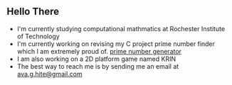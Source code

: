 ## Hello There

- I'm currently studying computational mathmatics at Rochester Institute of Technology
- I'm currently working on revising my C project prime number finder which I am extremely proud of. [prime number generator](https://github.com/cainisdelta1/prime-generator-c)
- I am also working on a 2D platform game named KRIN
- The best way to reach me is by sending me an email at ava.g.hite@gmail.com

<!--
**cainisdelta1/cainisdelta1** is a ✨ _special_ ✨ repository because its `README.md` (this file) appears on your GitHub profile.

Here are some ideas to get you started:

- 🔭 I’m currently working on ...
- 🌱 I’m currently learning ...
- 👯 I’m looking to collaborate on ...
- 🤔 I’m looking for help with ...
- 💬 Ask me about ...
- 📫 How to reach me: ...
- 😄 Pronouns: ...
- ⚡ Fun fact: ...
-->
